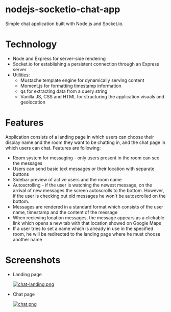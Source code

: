  # nodejs-socketio-chat-app

Simple chat application built with Node.js and Socket.io.  


# Technology
  - Node and Express for server-side rendering
  - Socket.io for establishing a persistent connection through an Express server
  - Utilities: 
    - Mustache template engine for dynamically serving content
    - Moment.js for formatting timestamp information
    - qs for extracting data from a query string
    - Vanilla JS, CSS and HTML for structuring the application visuals and geolocation

# Features

 Application consists of a landing page in which users can choose their display name and the room they want to be chatting in, and the chat page in which users can chat. Features are following:
 
  - Room system for messaging - only users present in the room can see the messages
  - Users can send basic text messages or their location with separate buttons
  - Sidebar preview of active users and the room name
  - Autoscrolling - if the user is watching the newest message, on the arrival of new messages the screen autoscrolls to the bottom. However, if the user is checking out old messages he won't be autoscrolled on the bottom.
  - Messages are rendered in a standard format which consists of the user name, timestamp and the content of the message
  - When recieving location messages, the message appears as a clickable link which opens a new tab with that location showed on Google Maps
  - If a user tries to set a name which is already in use in the specified room, he will be redirected to the landing page where he must choose another name

# Screenshots

 - Landing page
   
   [![chat-landing.png](https://i.postimg.cc/hGVFMkbX/chat-landing.png)](https://postimg.cc/HJWPkPNm)
   
 - Chat page
 
   [![chat.png](https://i.postimg.cc/K8ZQCd2K/chat.png)](https://postimg.cc/qz583Dg0)
